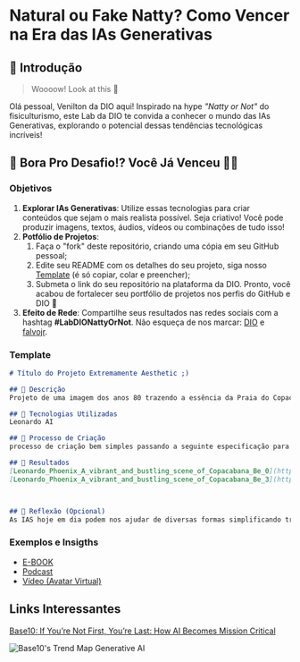# Natural ou Fake Natty? Como Vencer na Era das IAs Generativas

## 🚀 Introdução

> Woooow! Look at this 👀

Olá pessoal, Venilton da DIO aqui! Inspirado na hype _"Natty or Not"_ do fisiculturismo, este Lab da DIO te convida a conhecer o mundo das IAs Generativas, explorando o potencial dessas tendências tecnológicas incríveis!

## 🎯 Bora Pro Desafio!? Você Já Venceu 💪🤓

### Objetivos

1. **Explorar IAs Generativas**: Utilize essas tecnologias para criar conteúdos que sejam o mais realista possível. Seja criativo! Você pode produzir imagens, textos, áudios, vídeos ou combinações de tudo isso!
1. **Potfólio de Projetos**:
    1. Faça o "fork" deste repositório, criando uma cópia em seu GitHub pessoal;
    2. Edite seu README com os detalhes do seu projeto, siga nosso [Template](#template) (é só copiar, colar e preencher);
    3. Submeta o link do seu repositório na plataforma da DIO. Pronto, você acabou de fortalecer seu portfólio de projetos nos perfis do GitHub e DIO 🚀
1. **Efeito de Rede**: Compartilhe seus resultados nas redes sociais com a hashtag **#LabDIONattyOrNot**. Não esqueça de nos marcar: [DIO](https://www.linkedin.com/school/dio-makethechange) e [falvojr](https://www.linkedin.com/in/falvojr).

### Template

```markdown
# Título do Projeto Extremamente Aesthetic ;)

## 📒 Descrição
Projeto de uma imagem dos anos 80 trazendo a essência da Praia do Copacabana no Rio de Janeiro o mais real possível

## 🤖 Tecnologias Utilizadas
Leonardo AI

## 🧐 Processo de Criação
processo de criação bem simples passando a seguinte especificação para a AI "Uma cena vibrante e movimentada da Praia de Copacabana em 1980, com um céu ensolarado com algumas nuvens finas e uma luz quente e dourada lançando um brilho suave na costa lotada."

## 🚀 Resultados
[Leonardo_Phoenix_A_vibrant_and_bustling_scene_of_Copacabana_Be_0](https://github.com/user-attachments/assets/ab760271-7590-47f2-a1db-e75954264e55)
[Leonardo_Phoenix_A_vibrant_and_bustling_scene_of_Copacabana_Be_3](https://github.com/user-attachments/assets/70c4079a-41a2-4067-9a47-7c21410d117d)



## 💭 Reflexão (Opcional)
As IAS hoje em dia podem nos ajudar de diversas formas simplificando trabalhos para os desenvolvedores
```

### Exemplos e Insigths

- [E-BOOK](/exemplos/E-BOOK.md)
- [Podcast](/exemplos/PODCAST.md)
- [Vídeo (Avatar Virtual)](/exemplos/VIDEO.md)

## Links Interessantes

[Base10: If You’re Not First, You’re Last: How AI Becomes Mission Critical](https://base10.vc/post/generative-ai-mission-critical/)

![Base10's Trend Map Generative AI](https://github.com/digitalinnovationone/lab-natty-or-not/assets/730492/f4df26e8-f8f7-4419-8252-c69d73ea930c)
